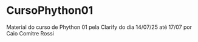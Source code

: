 # CursoPhython01
Material do curso de Phython 01 pela Clarify do dia 14/07/25 até 17/07 por Caio Comitre Rossi
